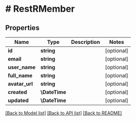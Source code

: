 # # RestRMember

## Properties

Name | Type | Description | Notes
------------ | ------------- | ------------- | -------------
**id** | **string** |  | [optional]
**email** | **string** |  | [optional]
**user_name** | **string** |  | [optional]
**full_name** | **string** |  | [optional]
**avatar_url** | **string** |  | [optional]
**created** | **\DateTime** |  | [optional]
**updated** | **\DateTime** |  | [optional]

[[Back to Model list]](../../README.md#models) [[Back to API list]](../../README.md#endpoints) [[Back to README]](../../README.md)
